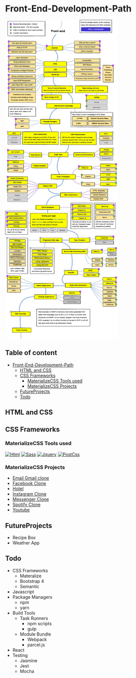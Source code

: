 # Front-End-Development-Path

![Path](https://github.com/danielphilipjohnson/Front-End-Development-Path/blob/master/images/front-end.jpeg)

<h2>Table of content</h2>

- [Front-End-Development-Path](#front-end-development-path)
  - [HTML and CSS](#html-and-css)
  - [CSS Frameworks](#css-frameworks)
    - [MaterializeCSS Tools used](#materializecss-tools-used)
    - [MaterializeCSS Projects](#materializecss-projects)
  - [FutureProjects](#futureprojects)
  - [Todo](#todo)


## HTML and CSS


## CSS Frameworks

### MaterializeCSS Tools used
[![Html](https://img.shields.io/badge/HTML5-v5.0.0-green?logo=HTML5&color=E34F26&style=for-the-badge)](https://danielphilipjohnson.github.io/)
[![Sass](https://img.shields.io/badge/sass-v5.0.0-green?logo=jquery&color=CC6699&style=for-the-badge)](https://danielphilipjohnson.github.io/)
[![Jquery](https://img.shields.io/badge/jquery-v5.1.0-green?logo=jquery&color=0769AD&style=for-the-badge)](https://danielphilipjohnson.github.io/)
[![PostCss](https://img.shields.io/badge/PostCss-v8-green?logo=PostCss&color=DD3A0A&style=for-the-badge)](https://danielphilipjohnson.github.io/)

### MaterializeCSS Projects
- [Email Gmail clone](#email-gmail-clone)
- [Facebook Clone](#facebook-clone)
- [Hotel](#hotel)
- [Instagram Clone](#instagram-clone)
- [Messenger Clone](#messenger-clone)
- [Spotify Clone](#spotify-clone)
- [Youtube](#youtube)
  

## FutureProjects
- Recipe Box
- Weather App

## Todo
- CSS Frameworks
  - Materalize 
  - Bootstrap 4
  - Semantic
- Javascript
- Package Managers
  - npm
  - yarn
- Build Tools
  - Task Runners
    - npm scripts 
    - gulp
  - Module Bundle
    - Webpack
    - parcel.js
- React
- Testing
  - Jasmine
  - Jest
  - Mocha